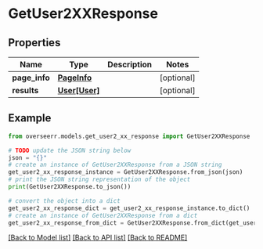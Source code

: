 # GetUser2XXResponse


## Properties

Name | Type | Description | Notes
------------ | ------------- | ------------- | -------------
**page_info** | [**PageInfo**](PageInfo.md) |  | [optional] 
**results** | [**User[User]**](User.md) |  | [optional] 

## Example

```python
from overseerr.models.get_user2_xx_response import GetUser2XXResponse

# TODO update the JSON string below
json = "{}"
# create an instance of GetUser2XXResponse from a JSON string
get_user2_xx_response_instance = GetUser2XXResponse.from_json(json)
# print the JSON string representation of the object
print(GetUser2XXResponse.to_json())

# convert the object into a dict
get_user2_xx_response_dict = get_user2_xx_response_instance.to_dict()
# create an instance of GetUser2XXResponse from a dict
get_user2_xx_response_from_dict = GetUser2XXResponse.from_dict(get_user2_xx_response_dict)
```
[[Back to Model list]](../README.md#documentation-for-models) [[Back to API list]](../README.md#documentation-for-api-endpoints) [[Back to README]](../README.md)


